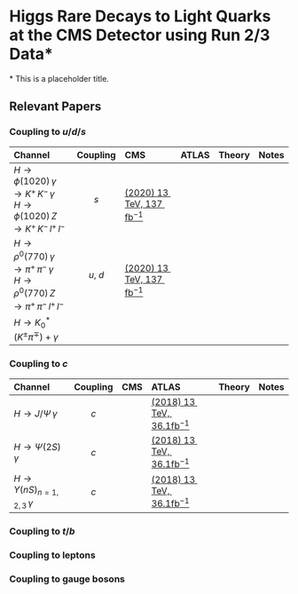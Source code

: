 <!-- README -->
# Higgs Rare Decays to Light Quarks at the CMS Detector using Run 2/3 Data*
\* This is a placeholder title.

## Relevant Papers
### Coupling to $u/d/s$
| Channel | Coupling | CMS | ATLAS | Theory | Notes |
| :--- | :---: | :--- | :--- | :--- | :--- |
| $H\rightarrow\phi(1020)\,\gamma \rightarrow K^+\,K^-\,\gamma$ <br> $H\rightarrow\phi(1020)\,Z\rightarrow K^+\,K^-\,l^+\,l^-$ | $s$ | <br> [$(2020)\;13\;\mathrm{TeV},\;137\;\mathrm{fb^{-1}}$](https://doi.org/10.1007/JHEP07(2018)127)
| $H\rightarrow\rho^0(770)\,\gamma \rightarrow \pi^+\,\pi^-\,\gamma$ <br> $H\rightarrow\rho^0(770)\,Z \rightarrow \pi^+\,\pi^-\,l^+\,l^-$ | $u,\;d$ | <br> [$(2020)\;13\;\mathrm{TeV},\;137\;\mathrm{fb^{-1}}$](https://doi.org/10.1007/JHEP07(2018)127)
| $H\rightarrow K_0^*\;(K^\pm\pi^\mp) + \gamma$ | 

### Coupling to $c$
| Channel | Coupling | CMS | ATLAS | Theory | Notes |
| :--- | :---: | :--- | :--- | :--- | :--- |
| $H\rightarrow J/\Psi\,\gamma$ | $c$ | | [$(2018)\;13\;\mathrm{TeV},\;36.1\mathrm{fb^{-1}}$](https://doi.org/10.1016/j.physletb.2018.09.024)
| $H\rightarrow \Psi(2S)\,\gamma$ | $c$ | | [$(2018)\;13\;\mathrm{TeV},\;36.1\mathrm{fb^{-1}}$](https://doi.org/10.1016/j.physletb.2018.09.024)
| $H\rightarrow \Upsilon(nS)_{n=1,2,3}\,\gamma$ | $c$ | | [$(2018)\;13\;\mathrm{TeV},\;36.1\mathrm{fb^{-1}}$](https://doi.org/10.1016/j.physletb.2018.09.024)

### Coupling to $t/b$

### Coupling to leptons

### Coupling to gauge bosons